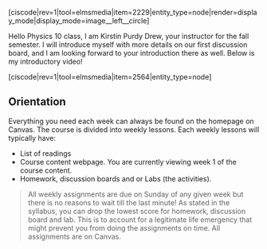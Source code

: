 [ciscode|rev=1|tool=elmsmedia|item=2229|entity_type=node|render=display_mode|display_mode=image__left__circle]

Hello Physics 10 class, I am Kirstin Purdy Drew, your instructor for the fall semester. I will introduce myself with more details on our first discussion board, and  I am looking forward to your introduction there as well. Below is my introductory video!

[ciscode|rev=1|tool=elmsmedia|item=2564|entity_type=node]

## Orientation

Everything you need each week can always be found on the homepage on Canvas. The course is divided into weekly lessons. Each weekly lessons will typically have:

* List of readings
* Course content webpage. You are currently viewing week 1 of the course content.
* Homework, discussion boards and or Labs \(the activities\). 

> All weekly assignments are due on Sunday of any given week but there is no reasons to wait till the last minute! As stated in the syllabus, you can drop the lowest score for homework, discussion board and lab. This is to account for a legitimate life emergency that might prevent you from doing the assignments on time. All assignments are on Canvas.



